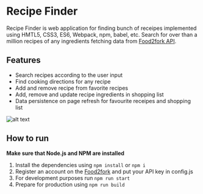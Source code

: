 # Recipe Finder

Recipe Finder is web application for finding bunch of receipes implemented using HMTL5, CSS3, ES6, Webpack, npm, babel, etc. 
Search for over than a million recipes of any ingredients fetching data from [Food2fork API](https://food2fork.com/about/api). 

## Features
* Search recipes according to the user input
* Find cooking directions for any recipe
* Add and remove recipe from favorite recipes
* Add, remove and update recipe ingredients in shopping list
* Data persistence on page refresh for favourite receipes and shopping list

![alt text](https://i.imgur.com/S7IGwFc.png "Recipe Finder")

## How to run

__Make sure that Node.js and NPM are installed__

1) Install the dependencies using `npm install` or `npm i`
2) Register an account on the [Food2fork](https://food2fork.com/about/api) and put your API key in config.js
3) For development purposes run `npm run start`
4) Prepare for production using `npm run build`

